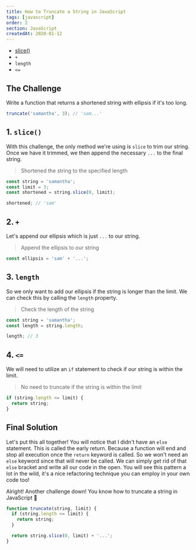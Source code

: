 ```yaml
---
title: How to Truncate a String in JavaScript
tags: [javascript]
order: 2
section: JavaScript
createdAt: 2020-01-12
---
```


- [slice()](/basics/string-slice)
- `+`
- `length`
- `<=`

<markdown-toc></markdown-toc>

## The Challenge

Write a function that returns a shortened string with ellipsis if it's too long.

<markdown-image img="challenge"></markdown-image>

```javascript
truncate('samantha', 3); // 'sam...'
```

## 1. `slice()`

With this challenge, the only method we're using is `slice` to trim our string. Once we have it trimmed, we then append the necessary `...` to the final string.

> Shortened the string to the specified length

<markdown-image img="slice"></markdown-image>

```javascript
const string = 'samantha';
const limit = 3;
const shortened = string.slice(0, limit);

shortened; // 'sam'
```

## 2. `+`

Let's append our ellipsis which is just `...` to our string.

> Append the ellipsis to our string

<markdown-image img="plus"></markdown-image>

```javascript
const ellipsis = 'sam' + '...';
```

## 3. `length`

So we only want to add our ellipsis if the string is longer than the limit. We can check this by calling the `length` property.

> Check the length of the string

<markdown-image img="length"></markdown-image>

```javascript
const string = 'samantha';
const length = string.length;

length; // 3
```

## 4. `<=`

We will need to utilize an `if` statement to check if our string is within the limit.

> No need to truncate if the string is within the limit

<markdown-image img="greater-equal"></markdown-image>

```javascript
if (string.length <= limit) {
  return string;
}
```

## Final Solution

Let's put this all together! You will notice that I didn't have an `else` statement. This is called the early return. Because a function will end and stop all execution once the `return` keyword is called. So we won't need an `else` keyword since that will never be called. We can simply get rid of that `else` bracket and write all our code in the open. You will see this pattern a lot in the wild, it's a nice refactoring technique you can employ in your own code too!

Alright! Another challenge down! You know how to truncate a string in JavaScript 🥳

<markdown-image img="result"></markdown-image>

```javascript
function truncate(string, limit) {
  if (string.length <= limit) {
    return string;
  }

  return string.slice(0, limit) + '...';
}
```
